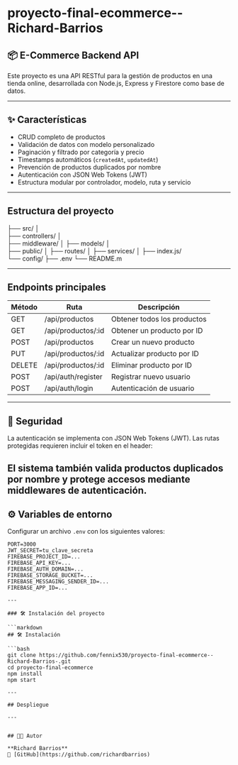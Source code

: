 # proyecto-final-ecommerce--Richard-Barrios

## 📦 E-Commerce Backend API

Este proyecto es una API RESTful para la gestión de productos en una tienda online, desarrollada con Node.js, Express y Firestore como base de datos.

---

## ✨ Características

- CRUD completo de productos
- Validación de datos con modelo personalizado
- Paginación y filtrado por categoría y precio
- Timestamps automáticos (`createdAt`, `updatedAt`)
- Prevención de productos duplicados por nombre
- Autenticación con JSON Web Tokens (JWT)
- Estructura modular por controlador, modelo, ruta y servicio

---

## Estructura del proyecto


├── src/ 
    │   
    ├── controllers/ │  
    ├── middleware/ │
    ├── models/ │  
    ├── public/ │ 
    ├── routes/ │
    ├── services/ │ 
    ├── index.js/    
    └── config/ 
├── .env 
└── README.m

---

## Endpoints principales

| Método | Ruta                  | Descripción                     |
|--------|-----------------------|---------------------------------|
| GET    | /api/productos        | Obtener todos los productos     |
| GET    | /api/productos/:id    | Obtener un producto por ID      |
| POST   | /api/productos        | Crear un nuevo producto         |
| PUT    | /api/productos/:id    | Actualizar producto por ID      |
| DELETE | /api/productos/:id    | Eliminar producto por ID        |
| POST   | /api/auth/register    | Registrar nuevo usuario         |
| POST   | /api/auth/login       | Autenticación de usuario        |

---

## 🔐 Seguridad

La autenticación se implementa con JSON Web Tokens (JWT). Las rutas protegidas requieren incluir el token en el header:

El sistema también valida productos duplicados por nombre y protege accesos mediante middlewares de autenticación.
---

## ⚙️ Variables de entorno

Configurar un archivo `.env` con los siguientes valores:

```env
PORT=3000
JWT_SECRET=tu_clave_secreta
FIREBASE_PROJECT_ID=...
FIREBASE_API_KEY=...
FIREBASE_AUTH_DOMAIN=...
FIREBASE_STORAGE_BUCKET=...
FIREBASE_MESSAGING_SENDER_ID=...
FIREBASE_APP_ID=...

---

### 🛠️ Instalación del proyecto

```markdown
## 🛠️ Instalación

```bash
git clone https://github.com/fennix530/proyecto-final-ecommerce--Richard-Barrios-.git
cd proyecto-final-ecommerce
npm install
npm start

---

## Despliegue

---


## 👨‍💻 Autor

**Richard Barrios**  
📎 [GitHub](https://github.com/richardbarrios)


